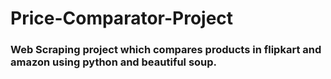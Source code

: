 # Price-Comparator-Project
<h3>Web Scraping project which compares products in flipkart and amazon using python and beautiful soup.</h3>
